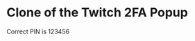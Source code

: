 # Clone of the Twitch 2FA Popup

<a href="https://twitch-verification.vercel.app"></a>

<p>Correct PIN is 123456</p>
